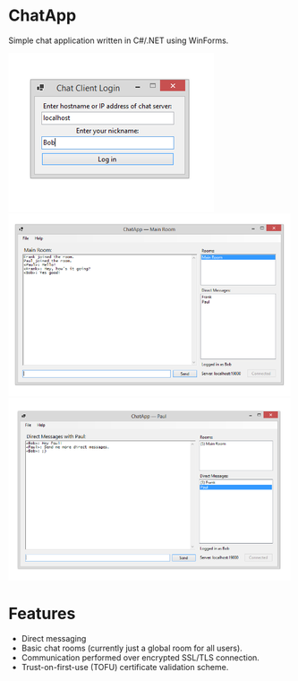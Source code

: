 # ChatApp

Simple chat application written in C#/.NET using WinForms.

![Login screen](Screenshots/login.png)
![Rooms demo](Screenshots/room.png)
![Direct message demo](Screenshots/direct.png)

# Features
* Direct messaging
* Basic chat rooms (currently just a global room for all users).
* Communication performed over encrypted SSL/TLS connection.
* Trust-on-first-use (TOFU) certificate validation scheme.
